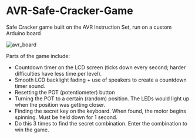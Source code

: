 # AVR-Safe-Cracker-Game
Safe Cracker game built on the AVR Instruction Set, run on a custom Arduino board

![avr_board](http://i.imgur.com/Acoabms.png)

Parts of the game include:
- Countdown timer on the LCD screen (ticks down every second; harder difficulties have less time per level).
- Smooth LCD backlight fading + use of speakers to create a countdown timer sound.
- Resetting the POT (potentiometer) button
- Turning the POT to a certain (random) position. The LEDs would light up when the position was getting closer.
- Finding the secret key on the keyboard. When found, the motor begins spinning. Must be held down for 1 second.
- Do this 3 times to find the secret combination. Enter the combination to win the game.